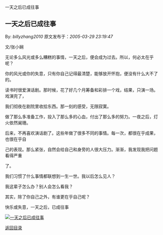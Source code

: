 一天之后已成往事
## 一天之后已成往事

By: *billyzhang2010* 原文发布于：*2005-03-29 23:19:47*

文/张小娴

无论多么风光或多么糟糕的事情，一天之后，便会成为过去。所以，何必太在乎呢？

你的风光或你的失意，只有你自己记得最清楚，能够放开怀抱，便没有什么大不了的。

读书时很爱演话剧。那时候，花了好几个月筹备和彩排一个戏，结果，只演一场。戏演完了，

我们彻夜在剧院里收拾东西。那一刻的感受，无限寂寞。

做了那么多准备工作，投入了那么多的心血，付出了那么多的努力。一夜之后，灯火依然阑珊。

后来，不再喜欢演话剧了。这些年做了很多不同的事情。每一次，都很在乎成果，也很在乎自

己的表现。那么紧张，自然会给自己和身旁的人很大压力。渐渐，我发现我把问题看得严重

了。

我们习惯了什么事情都联想到一生一世。我以后怎么见人？

我这辈子怎么办？别人会怎么看我？

其实，除了你自己之外，有谁更在乎自己呢？

快乐或失意，一天之后，已成往事

[![一天之后已成往事](http://s6.sinaimg.cn/middle/6983393849da995b66b95&amp;690)](http://byfiles.storage.live.com/y1p-f4GF_uS0IY9zF_kbeLeLJZAqxGwdh-dTEaVbcdTWJ_68FrK_TvF80MKfPagWuX67GHW5-BQ8PY)

[返回目录](index.html)
